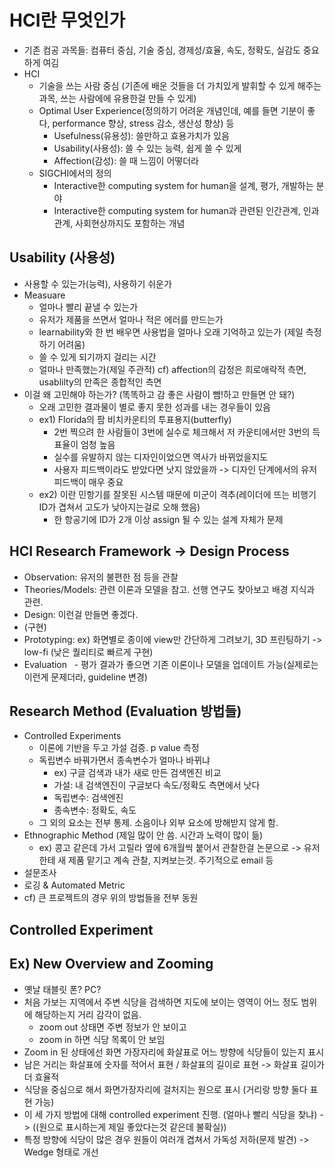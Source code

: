 # HCI란 무엇인가
 - 기존 컴공 과목들: 컴퓨터 중심, 기술 중심, 경제성/효율, 속도, 정확도, 실감도 중요하게 여김
 - HCI
   - 기술을 쓰는 사람 중심 (기존에 배운 것들을 더 가치있게 발휘할 수 있게 해주는 과목, 쓰는 사람에에 유용한걸 만들 수 있게)
   - Optimal User Experience(정의하기 어려운 개념인데, 예를 들면 기분이 좋다, performance 향상, stress 감소, 생산성 향상) 등
     - Usefulness(유용성): 쓸만하고 효용가치가 있음
     - Usability(사용성): 쓸 수 있는 능력, 쉽게 쓸 수 있게
     - Affection(감성): 쓸 때 느낌이 어떻더라
   - SIGCHI에서의 정의
     - Interactive한 computing system for human을 설계, 평가, 개발하는 분야
     - Interactive한 computing system for human과 관련된 인간관계, 인과관계, 사회현상까지도 포함하는 개념
     
## Usability (사용성)
 - 사용할 수 있는가(능력), 사용하기 쉬운가
 - Measuare
   - 얼마나 빨리 끝낼 수 있는가
   - 유저가 제품을 쓰면서 얼마나 적은 에러를 만드는가
   - learnability와 한 번 배우면 사용법을 얼마나 오래 기억하고 있는가 (제일 측정하기 어려움)
   - 쓸 수 있게 되기까지 걸리는 시간
   - 얼마나 만족했는가(제일 주관적) cf) affection의 감정은 희로애락적 측면, usablilty의 만족은 종합적인 측면
 - 이걸 왜 고민해야 하는가? (똑똑하고 감 좋은 사람이 빰!하고 만들면 안 돼?)
   - 오래 고민한 결과물이 별로 좋지 못한 성과를 내는 경우들이 있음
   - ex1) Florida의 팜 비치카운티의 투표용지(butterfly)
     - 2번 찍으려 한 사람들이 3번에 실수로 체크해서 저 카운티에서만 3번의 득표율이 엄청 높음
     - 실수를 유발하지 않는 디자인이었으면 역사가 바뀌었을지도
     - 사용자 피드백이라도 받았다면 낫지 않았을까 -> 디자인 단계에서의 유저 피드백이 매우 중요
   - ex2) 이란 민항기를 잘못된 시스템 때문에 미군이 격추(레이더에 뜨는 비행기 ID가 겹쳐서 고도가 낮아지는걸로 오해 했음)
     - 한 항공기에 ID가 2개 이상 assign 될 수 있는 설계 자체가 문제
     
## HCI Research Framework -> Design Process
 - Observation: 유저의 불편한 점 등을 관찰
 - Theories/Models: 관련 이론과 모델을 참고. 선행 연구도 찾아보고 배경 지식과 관련.
 - Design: 이런걸 만들면 좋겠다.
 - (구현)
 - Prototyping: ex) 화면별로 종이에 view만 간단하게 그려보기, 3D 프린팅하기 -> low-fi (낮은 퀄리티로 빠르게 구현)
 - Evaluation
   - 평가 결과가 좋으면 기존 이론이나 모델을 업데이트 가능(실제로는 이런게 문제더라, guideline 변경)

## Research Method (Evaluation 방법들)
 - Controlled Experiments  
   - 이론에 기반을 두고 가설 검증. p value 측정  
   - 독립변수 바꿔가면서 종속변수가 얼마나 바뀌냐  
     - ex) 구글 검색과 내가 새로 만든 검색엔진 비교
     - 가설: 내 검색엔진이 구글보다 속도/정확도 측면에서 낫다
     - 독립변수: 검색엔진
     - 종속변수: 정확도, 속도
   - 그 외의 요소는 전부 통제. 소음이나 외부 요소에 방해받지 않게 함.
 - Ethnographic Method (제일 많이 안 씀. 시간과 노력이 많이 듦)
   - ex) 콩고 같은데 가서 고릴라 옆에 6개월씩 붙어서 관찰한걸 논문으로 -> 유저한테 새 제품 맡기고 계속 관찰, 지켜보는것. 주기적으로 email 등
 - 설문조사
 - 로깅 & Automated Metric
 - cf) 큰 프로젝트의 경우 위의 방법들을 전부 동원

## Controlled Experiment

## Ex) New Overview and Zooming
 - 옛날 태블릿 폰? PC?
 - 처음 가보는 지역에서 주변 식당을 검색하면 지도에 보이는 영역이 어느 정도 범위에 해당하는지 거리 감각이 없음.
   - zoom out 상태면 주변 정보가 안 보이고
   - zoom in 하면 식당 목록이 안 보임
 - Zoom in 된 상태에선 화면 가장자리에 화살표로 어느 방향에 식당들이 있는지 표시
 - 남은 거리는 화살표에 숫자를 적어서 표현 / 화살표의 길이로 표현 -> 화살표 길이가 더 효율적
 - 식당을 중심으로 해서 화면가장자리에 걸처지는 원으로 표시 (거리랑 방향 둘다 표현 가능)
 - 이 세 가지 방법에 대해 controlled experiment 진행. (얼마나 빨리 식당을 찾냐) -> ((원으로 표시하는게 제일 좋았다는것 같은데 불확실))
 - 특정 방향에 식당이 많은 경우 원들이 여러개 겹쳐서 가독성 저하(문제 발견) -> Wedge 형태로 개선
